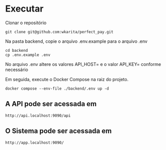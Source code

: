 # Executar

Clonar o repositório

```
git clone git@github.com:wkarita/perfect_pay.git
```

Na pasta backend, copie o arquivo .env.example para o arquivo .env

```
cd backend
cp .env.example .env
```

No arquivo .env altere os valores API_HOST= e o valor API_KEY= conforme necessário

Em seguida, execute o Docker Compose na raiz do projeto.

```
docker compose --env-file ./backend/.env up -d
```

## A API pode ser acessada em

```
http://api.localhost:9090/api
```

## O Sistema pode ser acessada em

```
http://app.localhost:9090/
```
